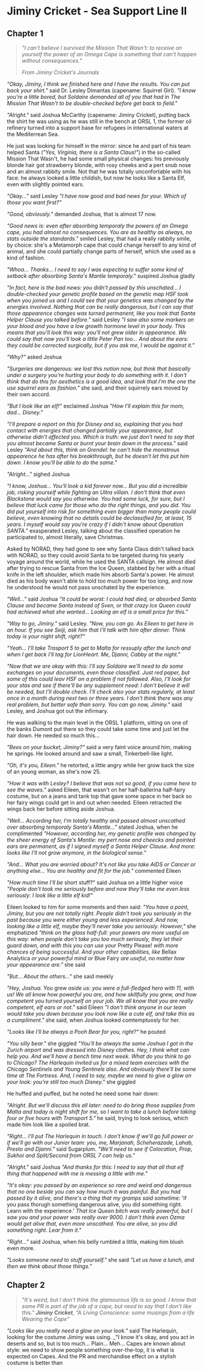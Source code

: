 # Jiminy Cricket - Sea Support Line II

## Chapter 1

> _"I can't believe I survived the Mission That Wasn't: to receive on yourself the power of an Omega Cape is something that can't happen without consequences."_
>
> _From Jiminy Cricket's Journals_

_"Okay, Jiminy, I think we finished here and I have the results. You can put back your shirt."_ said Dr. Lesley Dimantas (capename: Squirrel Girl). _"I know you're a little bored, but Soldaire demanded all of you that had in The Mission That Wasn't to be double-checked before get back to field."_

_"Alright."_ said Joshua McCarthy (capename: Jiminy Cricket), putting back the shirt he was using as he was still in the bench at ORSL 1, the former oil refinery turned into a support base for refugees in international waters at the Mediterrean Sea.

He just was looking for himself in the mirror: since he and part of his team helped Santa (_"Yes, Virginia, there is a Santa Claus!"_) in the so-called Mission That Wasn't, he had some small physical changes: his previously blonde hair got strawberry blonde, with rosy cheeks and a pert snub nose and an almost rabbity smile. Not that he was totally unconfortable with his face: he always looked a little childish, but now he looks like a Santa Elf, even with slightly pointed ears.

_"Okay..."_ said Lesley _"I have  now good and bad news for your. Which of those you want first?"_

_"Good, obviously."_ demanded Joshua, that is almost 17 now.

_"Good news is: even after absorbing temporaly the powers of an Omega cape, you had almost no consequences. You are as healthy as always, no stats outside the standards."_ smiled Lesley, that had a really rabbity smile, by choice: she's a Metamorph cape that could change herself to any kind of animal, and she could partially change parts of herself, which she used as a kind of fashion.

_"Whoa... Thanks... I need to say I was expecting to suffer some kind of setback after absorbing Santa's Mantle temporaly."_ suspired Joshua gladly

_"In fact, here is the bad news: you didn't passed by this unschated... I double-checked your genetic profile based on the genetic map HSF took when you joined us and I could see that your genetics was changed by the energies involved. Nothing that can be really dangerous, but I can say that those appearence changes was turned permanent, like you took that Santa Helper Clause you talked before."_ said Lesley _"I saw also some markers on your blood and you have a low growth hormone level in your body. This means that you'll look this way: you'll not grew older in appearance. We could say that now you'll look a little Peter Pan too... And about the ears: they could be corrected surgically, but if you ask me, I would be against it."_ 

_"Why?"_ asked Joshua

_"Surgeries are dangerous: we lost this notion now, but think that basically under a surgery you're hurting your body to do something with it. I don't think that do this for aesthetics is a good idea, and look that I'm the one the use squirrel ears as fashion."_ she said, and their squirrely ears moved by their own accord.

_"But I look like an elf!"_ exclaimed Joshua _"How I'll explain this for mom, dad... Disney."_

_"I'll prepare a report on this for Disney and so, explaining that you had contact with energies that changed partialiy your appearance, but otherwise didn't affected you. Which is truth: we just don't need to say that you almost became Santa or burnt your brain down in the process."_ said Lesley _"And about this, think on Grendel: he can't hide the monstrous appearence he has after his breakthrough, but he doesn't let this put him down. I know you'll be able to do the same."_

_"Alright..."_ sighed Joshua

_"I know, Joshua... You'll look a kid forever now... But you did a incredible job, risking yourself while fighting an Ultra villain. I don't think that even Blackstone would say you otherwise. You had some luck, for sure, but I believe that luck came for those who do the right things, and you did. You did put yourself into risk for something even bigger than many people could believe, even knowing that no details could be declassified for, at least, 15 years. I myself would say you're crazy if I didn't know about Operation SANTA."_ exasperated Lesley, talking about the classified operation he participated to, almost literally, save Christmas. 

Asked by NORAD, they had gone to see why Santa Claus didn't talked back wtih NORAD, so they could avoid Santa to be targeted during his yearly voyage around the world, while he used the SANTA callsign. He almost died after trying to rescue Santa from the Ice Queen, stabbed by her with a ritual knife in the left shoulder, which made him absorb Santa's power. He almost died as his body wasn't able to hold too much power for too long, and now he understood he would not pass unschated by the experience.

_"Well..."_ said Joshua _"It could be worst: I could had died, or absorbed Santa Clause and became Santa instead of Sven, or that crazy Ice Queen could had achieved what she wanted... Looking an elf is a small price for this."_

_"Way to go, Jiminy."_ said Lesley. _"Now, you can go. As Eileen to get here in an hour. If you see Seiji, ask him that I'll talk with him after dinner. Think today is your night shift, right?"_

_"Yeah... I'll take Trasport 5 to get to Malta for ressuply after the lunch and when I get back I'll tag for LionHeart. Me, Djanni, Cabby at the night."_ 

_"Now that we are okay with this: I'll say Soldaire we'll need to do some exchanges on your documents, even those classified. Just red paper, but some of this could leav HSF on a problem if not followed. Also, I'll look for your stas and see if there'll be any supplement need: I don't believe it will be needed, but I'll double check. I'll check also your stats regularly, at least once in a month during next two or three years. I don't think there was any real problem, but better safe than sorry. You can go now, Jiminy."_ said Lesley, and Joshua got out the infirmary.

He was walking to the main level in the ORSL 1 platform, sitting on one of the banks Dumont put there so they could take some time and just let the hair down. He needed so much this...

_"Bees on your bucket, Jiminy?"_ said a very faint voice around him, making he springs. He looked around and saw a small, Tinkerbell-like light.

_"Oh, it's you, Eileen."_ he retorted, a little angry while her grow back the size of an young woman, as she's now 25.

_"How it was with Lesley? I believe that was not so good, if you came here to see the waves."_ asked Eileen, that wasn't on her half-ballerina half-fairy costume, but on a jeans and tank top that gave some space in her back so her fairy wings could get in and out when needed. Eileen retracted the wings back her before sitting aside Joshua.

_"Well... According her, I'm totally healthy and passed almost unscathed over absorbing temporaly Santa's Mantle..."_ stated Joshua, when he complimented _"However, according her, my genetic profile was changed by the sheer energy of Santa's Mantle: my pert nose and cheecks and pointed ears are permanent, as if I signed myself a Santa Helper Clause. And more: looks like I'll not grow anymore, in the biological sense."_

_"And... What you are worried about? It's not like you take AIDS or Cancer or anything else... You are healthy and fit for the job."_ commented Eileen

_"How much time I'll be_ short stuff?" said Joshua on a little higher voice _"People don't took me seriously before and now they'll take me even less seriously: I look like a little elf kid!"_

Eileen looked to him for some moments and then said: _"You have a point, Jiminy, but you are not totally right. People didn't took you seriously in the past because you were either young and less experienced. And now, looking like a little elf, maybe they'll never take you seriously. However,"_ she emphatizied _"think on the glass half-full: your powers are more useful on this way: when people don't take you too much seriously, they let their guard down, and with this you can use your_ Pretty Please! _with more chances of being successful. And your other capabilities, like_ Bellax Analytica _or your powerful mind or_ Blue Fairy _are useful, no matter how your appearance are."_ she said 

_"But... About the others..."_ she said meekly

_"Hey, Joshua. You_ grew _aside us: you were a full-fledged hero with 11, with us! We all know how powerful you are, and how skillfully you grew, and how competent you turned yourself on your job. We all know that you are really competent, elf ears or not."_ said Eileen _"I don't think anyone in our team would take you down because you look now like a cute elf, and take this as a cumpliment."_ she said, when Joshua looked comtemptuosly for her.

_"Looks like I'll be always a Pooh Bear for you, right?"_ he pouted

_"You silly bear."_ she giggled _"You'll be always the same Joshua I got in the Zurich airport and was dressed into Disney clothes. Hey, I think what can help you. And we'll have a bench time next week. What do you think to go to Chicago? The Harlequin invited us for a mixed team exercises with the Chicago Sentinels and Young Sentinels also. And obviously there'll be some time at The Fortress. And, I need to say, maybe we need to give a glow on your look: you're still too much Disney."_ she giggled 

He huffed and puffed, but he noted he need some hair down:

_"Alright. But we'll discuss this all later: need to do bring those supplies from Malta and today is night shift for me, so I want to take a lunch before taking four or five hours with Transport 5."_ he said, trying to look serious, which made him look like a spoiled brat.

_"Right... I'll put The Harlequin in touch. I don't know if we'll go full power or if we'll go with our Junior team: you, me, Marjanah, Scheherazade, Lahab, Presto and Djanni."_ said Sugarplum. _"We'll need to see if Colocation, Prop, Sukhoi and Split/Second from ORSL 7 can help us."_

_"Alright."_ said Joshua _"And thanks for this: I need to say that all that elf thing that happened with me is messing a little with me."_

_"It's okay: you passed by an experience so rare and weird and dangerous that no one beside you can say how much it was painful. But you had passed by it alive, and there's a thing that my gramps said sometime:_ 'if you pass thorugh something dangerous alive, you did something right. Learn with the experience.' _That Ice Queen bitch was really powerful, but I saw you and your power was really over 9000. I don't think even Ozma would get alive that, even more unscathed. You are alive, so you did something right. Lear from it."_

_"Right..."_ said Joshua, when his belly rumbled a little, making him blush even more.

_"Looks someone need to stuff yourself."_ she said _"Let us have a lunch, and then we think about those things."_

## Chapter 2

> _"It's weird, but I don't think the glamourous life is so good. I know that some PR is part of the job of a cape, but need to say that I don't like this."_
> *__Jiminy Cricket__, "A Living Conscience: some musings from a life Wearing the Cape"*

_"Looks like you really need a glow on your look."_ said The Harlequin, looking for the costume Jiminy was using. _"I know it's okay, and you act in deserts and so, but is too much... Plain... Meh... Capes are known about style: we need to show people something over-the-top, it is what is expected on Capes. And the PR and merchandise effect on a stylish costume is better than 